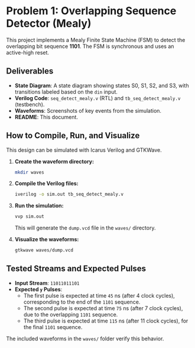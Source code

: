 # Problem 1: Overlapping Sequence Detector (Mealy)

This project implements a Mealy Finite State Machine (FSM) to detect the overlapping bit sequence **1101**. The FSM is synchronous and uses an active-high reset.

## Deliverables
- **State Diagram**: A state diagram showing states S0, S1, S2, and S3, with transitions labeled based on the `din` input.
- **Verilog Code**: `seq_detect_mealy.v` (RTL) and `tb_seq_detect_mealy.v` (testbench).
- **Waveforms**: Screenshots of key events from the simulation.
- **README**: This document.

## How to Compile, Run, and Visualize

This design can be simulated with Icarus Verilog and GTKWave.

1.  **Create the waveform directory:**
    ```bash
    mkdir waves
    ```

2.  **Compile the Verilog files:**
    ```bash
    iverilog -o sim.out tb_seq_detect_mealy.v
    ```

3.  **Run the simulation:**
    ```bash
    vvp sim.out
    ```
    This will generate the `dump.vcd` file in the `waves/` directory.

4.  **Visualize the waveforms:**
    ```bash
    gtkwave waves/dump.vcd
    ```

## Tested Streams and Expected Pulses

-   **Input Stream**: `11011011101`
-   **Expected `y` Pulses**:
    -   The first pulse is expected at time `45` ns (after 4 clock cycles), corresponding to the end of the `1101` sequence.
    -   The second pulse is expected at time `75` ns (after 7 clock cycles), due to the overlapping `1101` sequence.
    -   The third pulse is expected at time `115` ns (after 11 clock cycles), for the final `1101` sequence.

The included waveforms in the `waves/` folder verify this behavior.
